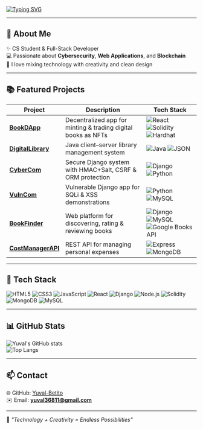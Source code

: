 <!-- Header Animation -->
[![Typing SVG](https://readme-typing-svg.herokuapp.com?font=Quicksand&weight=500&size=28&pause=1000&color=A3C9F9&center=true&vCenter=true&width=800&lines=Hi%2C+I'm+Yuval+%F0%9F%91%8B;Full+Stack+Developer+%26+CS+Student;Cybersecurity+%26+Web3+Enthusiast;Building+with+Creativity+%26+Security)](https://git.io/typing-svg)

---

## 🌸 About Me
✨ CS Student & Full-Stack Developer  
💻 Passionate about **Cybersecurity**, **Web Applications**, and **Blockchain**  
🎨 I love mixing technology with creativity and clean design  

---

## 📚 Featured Projects

| Project | Description | Tech Stack |
|---------|-------------|------------|
| [**BookDApp**](https://github.com/Yuval-Betito/BookDApp) | Decentralized app for minting & trading digital books as NFTs | ![React](https://img.shields.io/badge/React-A3C9F9?logo=react&logoColor=white) ![Solidity](https://img.shields.io/badge/Solidity-ECC9EE?logo=solidity&logoColor=black) ![Hardhat](https://img.shields.io/badge/Hardhat-F9D5E5?logo=ethereum&logoColor=black) |
| [**DigitalLibrary**](https://github.com/Yuval-Betito/DigitalLibrary) | Java client–server library management system | ![Java](https://img.shields.io/badge/Java-FCE1A8?logo=openjdk&logoColor=black) ![JSON](https://img.shields.io/badge/JSON-A8E6CF?logo=json&logoColor=black) |
| [**CyberCom**](https://github.com/Yuval-Betito/CyberCom) | Secure Django system with HMAC+Salt, CSRF & ORM protection | ![Django](https://img.shields.io/badge/Django-A8DADC?logo=django&logoColor=white) ![Python](https://img.shields.io/badge/Python-FFE0AC?logo=python&logoColor=black) |
| [**VulnCom**](https://github.com/Yuval-Betito/VulnCom) | Vulnerable Django app for SQLi & XSS demonstrations | ![Python](https://img.shields.io/badge/Python-FFD6E0?logo=python&logoColor=black) ![MySQL](https://img.shields.io/badge/MySQL-BEE3DB?logo=mysql&logoColor=black) |
| [**BookFinder**](https://github.com/Yuval-Betito/BookFinder) | Web platform for discovering, rating & reviewing books | ![Django](https://img.shields.io/badge/Django-CCE2CB?logo=django&logoColor=white) ![MySQL](https://img.shields.io/badge/MySQL-FFDDE2?logo=mysql&logoColor=black) ![Google Books API](https://img.shields.io/badge/Google%20Books-F0E5CF?logo=google&logoColor=black) |
| [**CostManagerAPI**](https://github.com/Yuval-Betito/CostManagerAPI) | REST API for managing personal expenses | ![Express](https://img.shields.io/badge/Express-F1F0C0?logo=express&logoColor=black) ![MongoDB](https://img.shields.io/badge/MongoDB-C7EFCF?logo=mongodb&logoColor=black) |

---

## 🌷 Tech Stack
![HTML5](https://img.shields.io/badge/HTML5-FDE2E4?logo=html5&logoColor=black)
![CSS3](https://img.shields.io/badge/CSS3-BEE1E6?logo=css3&logoColor=black)
![JavaScript](https://img.shields.io/badge/JavaScript-FFF1C1?logo=javascript&logoColor=black)
![React](https://img.shields.io/badge/React-A3C9F9?logo=react&logoColor=white)
![Django](https://img.shields.io/badge/Django-A8DADC?logo=django&logoColor=white)
![Node.js](https://img.shields.io/badge/Node.js-D8E2DC?logo=nodedotjs&logoColor=black)
![Solidity](https://img.shields.io/badge/Solidity-ECC9EE?logo=solidity&logoColor=black)
![MongoDB](https://img.shields.io/badge/MongoDB-C7EFCF?logo=mongodb&logoColor=black)
![MySQL](https://img.shields.io/badge/MySQL-BEE3DB?logo=mysql&logoColor=black)

---

## 📊 GitHub Stats

![Yuval's GitHub stats](https://github-readme-stats.vercel.app/api?username=Yuval-Betito&show_icons=true&theme=tokyonight&title_color=A3C9F9&icon_color=F9D5E5&text_color=C8D6E5&bg_color=0D1117)  
![Top Langs](https://github-readme-stats.vercel.app/api/top-langs/?username=Yuval-Betito&layout=compact&theme=tokyonight&title_color=ECC9EE&text_color=FFE0AC&bg_color=0D1117)

---

## 📫 Contact

🌐 GitHub: [Yuval-Betito](https://github.com/Yuval-Betito)  
✉️ Email: **yuval36811@gmail.com**  

---
💫 *"Technology + Creativity = Endless Possibilities"*

